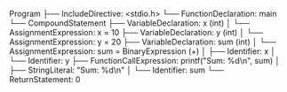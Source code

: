 Program
  ├── IncludeDirective: <stdio.h>
  └── FunctionDeclaration: main
      └── CompoundStatement
          ├── VariableDeclaration: x (int)
          │   └── AssignmentExpression: x = 10
          ├── VariableDeclaration: y (int)
          │   └── AssignmentExpression: y = 20
          ├── VariableDeclaration: sum (int)
          │   └── AssignmentExpression: sum = BinaryExpression (+)
          │       ├── Identifier: x
          │       └── Identifier: y
          ├── FunctionCallExpression: printf("Sum: %d\n", sum)
          │   ├── StringLiteral: "Sum: %d\n"
          │   └── Identifier: sum
          └── ReturnStatement: 0
